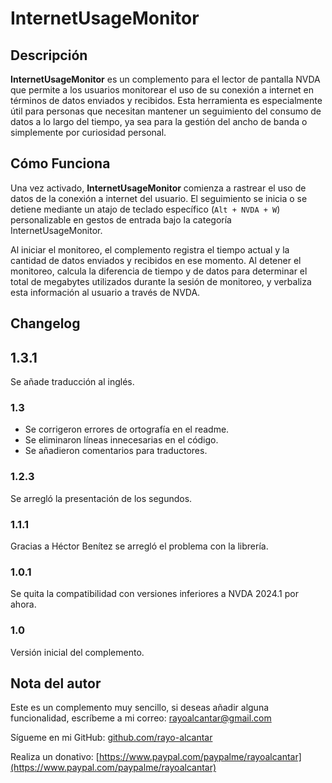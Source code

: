 # InternetUsageMonitor

## Descripción

**InternetUsageMonitor** es un complemento para el lector de pantalla NVDA que permite a los usuarios monitorear el uso de su conexión a internet en términos de datos enviados y recibidos. Esta herramienta es especialmente útil para personas que necesitan mantener un seguimiento del consumo de datos a lo largo del tiempo, ya sea para la gestión del ancho de banda o simplemente por curiosidad personal.

## Cómo Funciona

Una vez activado, **InternetUsageMonitor** comienza a rastrear el uso de datos de la conexión a internet del usuario. El seguimiento se inicia o se detiene mediante un atajo de teclado específico (`Alt + NVDA + W`) personalizable en gestos de entrada bajo la categoría InternetUsageMonitor.

Al iniciar el monitoreo, el complemento registra el tiempo actual y la cantidad de datos enviados y recibidos en ese momento. Al detener el monitoreo, calcula la diferencia de tiempo y de datos para determinar el total de megabytes utilizados durante la sesión de monitoreo, y verbaliza esta información al usuario a través de NVDA.

## Changelog

## 1.3.1

Se añade traducción al inglés.

### 1.3

* Se corrigeron errores de ortografía en el readme.
* Se eliminaron líneas innecesarias en el código.
* Se añadieron comentarios para traductores.

### 1.2.3

Se arregló la presentación de los segundos.

### 1.1.1

Gracias a Héctor Benítez se arregló el problema con la librería.

### 1.0.1

Se quita la compatibilidad con versiones inferiores a NVDA 2024.1 por ahora.

### 1.0

Versión inicial del complemento.

## Nota del autor

Este es un complemento muy sencillo, si deseas añadir alguna funcionalidad, escríbeme a mi correo: [rayoalcantar@gmail.com](mailto:rayoalcantar@gmail.com)

Sígueme en mi GitHub: [github.com/rayo-alcantar](https://github.com/rayo-alcantar)

Realiza un donativo: [https://www.paypal.com/paypalme/rayoalcantar](https://www.paypal.com/paypalme/rayoalcantar)